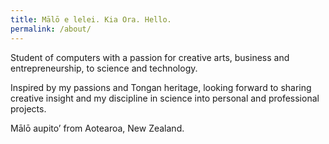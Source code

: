 ```yaml
---
title: Mālō e lelei. Kia Ora. Hello.
permalink: /about/
---
```


Student of computers with a passion for creative arts, business and entrepreneurship, to science and technology. 

Inspired by my passions and Tongan heritage, looking forward to sharing creative insight and my discipline in science into personal and professional projects.

Mālō aupito’ from Aotearoa, New Zealand.